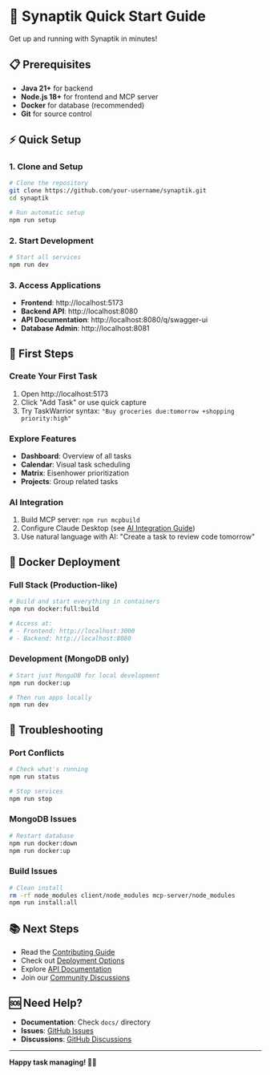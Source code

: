 # 🚀 Synaptik Quick Start Guide

Get up and running with Synaptik in minutes!

## 📋 Prerequisites

- **Java 21+** for backend
- **Node.js 18+** for frontend and MCP server  
- **Docker** for database (recommended)
- **Git** for source control

## ⚡ Quick Setup

### 1. Clone and Setup
```bash
# Clone the repository
git clone https://github.com/your-username/synaptik.git
cd synaptik

# Run automatic setup
npm run setup
```

### 2. Start Development
```bash
# Start all services
npm run dev
```

### 3. Access Applications
- **Frontend**: http://localhost:5173
- **Backend API**: http://localhost:8080
- **API Documentation**: http://localhost:8080/q/swagger-ui
- **Database Admin**: http://localhost:8081

## 🎯 First Steps

### Create Your First Task
1. Open http://localhost:5173
2. Click "Add Task" or use quick capture
3. Try TaskWarrior syntax: `"Buy groceries due:tomorrow +shopping priority:high"`

### Explore Features
- **Dashboard**: Overview of all tasks
- **Calendar**: Visual task scheduling
- **Matrix**: Eisenhower prioritization
- **Projects**: Group related tasks

### AI Integration
1. Build MCP server: `npm run mcpbuild`
2. Configure Claude Desktop (see [AI Integration Guide](../development/AI-README.md))
3. Use natural language with AI: "Create a task to review code tomorrow"

## 🐳 Docker Deployment

### Full Stack (Production-like)
```bash
# Build and start everything in containers
npm run docker:full:build

# Access at:
# - Frontend: http://localhost:3000
# - Backend: http://localhost:8080
```

### Development (MongoDB only)
```bash
# Start just MongoDB for local development
npm run docker:up

# Then run apps locally
npm run dev
```

## 🔧 Troubleshooting

### Port Conflicts
```bash
# Check what's running
npm run status

# Stop services
npm run stop
```

### MongoDB Issues
```bash
# Restart database
npm run docker:down
npm run docker:up
```

### Build Issues
```bash
# Clean install
rm -rf node_modules client/node_modules mcp-server/node_modules
npm run install:all
```

## 📚 Next Steps

- Read the [Contributing Guide](../../CONTRIBUTING.md)
- Check out [Deployment Options](../deployment/DEPLOYMENT.md)
- Explore [API Documentation](../api/)
- Join our [Community Discussions](https://github.com/your-username/synaptik/discussions)

## 🆘 Need Help?

- **Documentation**: Check `docs/` directory
- **Issues**: [GitHub Issues](https://github.com/your-username/synaptik/issues)
- **Discussions**: [GitHub Discussions](https://github.com/your-username/synaptik/discussions)

---

**Happy task managing! 🧠✨**